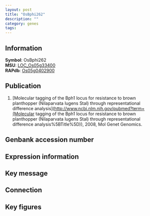 ```yaml
---
layout: post
title: "OsBphi262"
description: ""
category: genes
tags: 
---
```


## Information
__Symbol__: OsBphi262  
__MSU__: [LOC_Os05g33400](http://rice.plantbiology.msu.edu/cgi-bin/ORF_infopage.cgi?orf=LOC_Os05g33400)  
__RAPdb__: [Os05g0402900](http://rapdb.dna.affrc.go.jp/viewer/gbrowse_details/irgsp1?name=Os05g0402900)  

## Publication
1. [Molecular tagging of the Bph1 locus for resistance to brown planthopper (Nilaparvata lugens Stal) through representational difference analysis](http://www.ncbi.nlm.nih.gov/pubmed?term=(Molecular tagging of the Bph1 locus for resistance to brown planthopper (Nilaparvata lugens Stal) through representational difference analysis%5BTitle%5D)), 2008, Mol Genet Genomics.

## Genbank accession number

## Expression information

## Key message

## Connection

## Key figures


